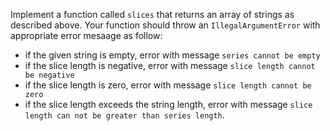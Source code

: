 Implement a function called `slices` that returns an array of strings as described above.
Your function should throw an `IllegalArgumentError` with appropriate error mesaage as follow:
- if the given string is empty, error with message `series cannot be empty`
- if the slice length is negative, error with message `slice length cannot be negative`
- if the slice length is zero, error with message `slice length cannot be zero`
- if the slice length exceeds the string length, error with message `slice length can not be greater than series length`.
